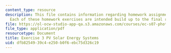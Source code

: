 ```yaml
---
content_type: resource
description: This file contains information regarding homework assignment instructions.
  Each of these homework exercises are intended build up to the final report.
file: https://ol-ocw-studio-app-qa.s3.amazonaws.com/courses/ec-s07-photovoltaic-solar-energy-systems-fall-2004/dfb8254939c4e250b0f6ebc75d326c19_MITEC_S07F04_exercise_3.pdf
file_type: application/pdf
resourcetype: Document
title: Exercise 3 PV Solar Energy Systems
uid: dfb82549-39c4-e250-b0f6-ebc75d326c19
---
```

